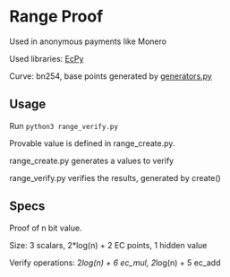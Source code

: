 # Range Proof

Used in anonymous payments like Monero

Used libraries: [EcPy](https://pypi.org/project/ECPy/)

Curve: bn254, base points generated by [generators.py](https://github.com/theo0x0/bn_254_bases)


## Usage 
Run `python3 range_verify.py`

Provable value is defined in range_create.py.

range_create.py generates a values to verify

range_verify.py verifies the results, generated by create()

## Specs
Proof of n bit value.

Size: 3 scalars, 2*log(n) + 2 EC points, 1 hidden value

Verify operations: 2*log(n) + 6 ec_mul, 2*log(n) + 5 ec_add
